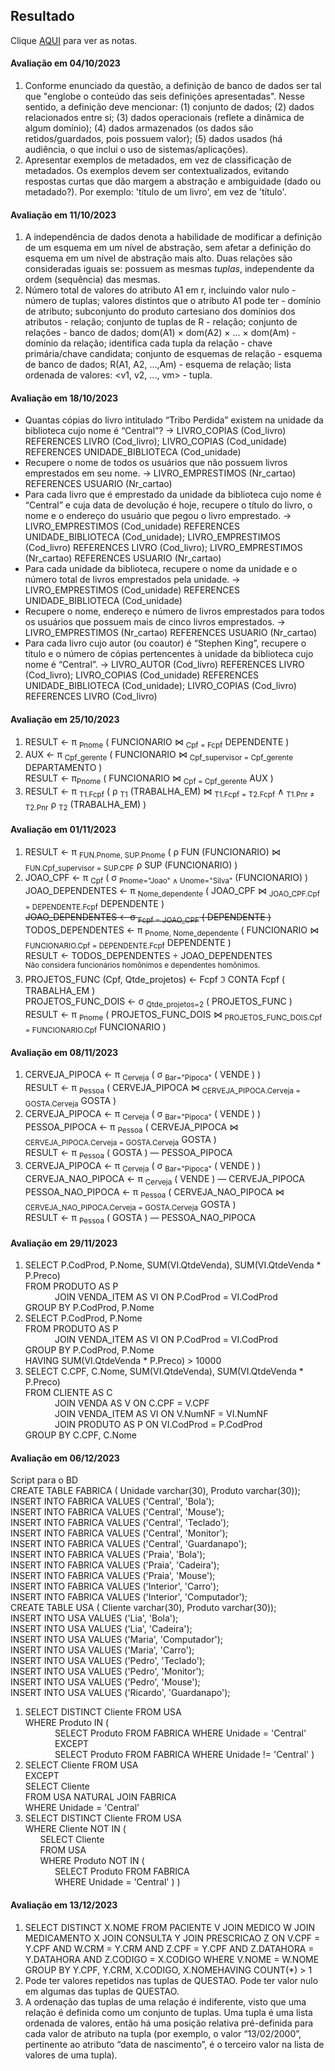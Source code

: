 ## Resultado

Clique [AQUI](../media/bd-2023-2-bcc-resumo.pdf) para ver as notas.

#### Avaliação em 04/10/2023
1. Conforme enunciado da questão, a definição de banco de dados ser tal que "englobe o conteúdo das seis definições apresentadas". Nesse sentido, a definição deve mencionar: (1) conjunto de dados; (2) dados relacionados entre si; (3) dados operacionais (reflete a dinâmica de algum domínio); (4) dados armazenados (os dados são retidos/guardados, pois possuem valor); (5) dados usados (há audiência, o que inclui o uso de sistemas/aplicações).
2. Apresentar exemplos de metadados, em vez de classificação de metadados. Os exemplos devem ser contextualizados, evitando respostas curtas que dão margem a abstração e ambiguidade (dado ou metadado?). Por exemplo: 'título de um livro', em vez de 'título'.

#### Avaliação em 11/10/2023
1. A independência de dados denota a habilidade de modificar a definição de um esquema em um nível de abstração, sem afetar a definição do esquema em um nível de abstração mais alto. Duas relações são consideradas iguais se: possuem as mesmas _tuplas_, independente da ordem (sequência) das mesmas.
2. Número total de valores do atributo A1 em r, incluindo valor nulo - número de tuplas; valores distintos que o atributo A1 pode ter - domínio de atributo; subconjunto do produto cartesiano dos domínios dos atributos - relação; conjunto de tuplas de R -	relação; conjunto de relações - banco de dados; dom(A1) × dom(A2) × ... × dom(Am)	- domínio da relação; identifica cada tupla da relação - chave primária/chave candidata; conjunto de esquemas de relação - esquema de banco de dados; R(A1, A2, ...,Am)	- esquema de relação; lista ordenada de valores: <v1, v2, ..., vm> - tupla.

#### Avaliação em 18/10/2023

- Quantas cópias do livro intitulado “Tribo Perdida” existem na unidade da biblioteca cujo nome é “Central”? -> LIVRO_COPIAS (Cod_livro) REFERENCES LIVRO (Cod_livro); LIVRO_COPIAS (Cod_unidade) REFERENCES UNIDADE_BIBLIOTECA (Cod_unidade)
- Recupere o nome de todos os usuários que não possuem livros emprestados em seu nome. -> LIVRO_EMPRESTIMOS (Nr_cartao) REFERENCES USUARIO (Nr_cartao)
- Para cada livro que é emprestado da unidade da biblioteca cujo nome é “Central” e cuja data de devolução é hoje, recupere o título do livro, o nome e o endereço do usuário que pegou o livro emprestado. -> LIVRO_EMPRESTIMOS (Cod_unidade) REFERENCES UNIDADE_BIBLIOTECA (Cod_unidade); LIVRO_EMPRESTIMOS (Cod_livro) REFERENCES LIVRO (Cod_livro); LIVRO_EMPRESTIMOS (Nr_cartao) REFERENCES USUARIO (Nr_cartao)
- Para cada unidade da biblioteca, recupere o nome da unidade e o número total de livros emprestados pela unidade. -> LIVRO_EMPRESTIMOS (Cod_unidade) REFERENCES UNIDADE_BIBLIOTECA (Cod_unidade)
- Recupere o nome, endereço e número de livros emprestados para todos os usuários que possuem mais de cinco livros emprestados. -> 
LIVRO_EMPRESTIMOS (Nr_cartao) REFERENCES USUARIO (Nr_cartao)
- Para cada livro cujo autor (ou coautor) é “Stephen King”, recupere o título e o número de cópias pertencentes à unidade da biblioteca cujo nome é “Central”. -> LIVRO_AUTOR (Cod_livro) REFERENCES LIVRO (Cod_livro); LIVRO_COPIAS (Cod_unidade) REFERENCES UNIDADE_BIBLIOTECA (Cod_unidade); LIVRO_COPIAS (Cod_livro) REFERENCES LIVRO (Cod_livro)

#### Avaliação em 25/10/2023

1. RESULT ← π <sub>Pnome</sub> ( FUNCIONARIO ⋈ <sub>Cpf = Fcpf</sub> DEPENDENTE )
1. AUX ← π <sub>Cpf_gerente</sub> ( FUNCIONARIO ⋈ <sub>Cpf_supervisor = Cpf_gerente</sub> DEPARTAMENTO )<br>RESULT ← π<sub>Pnome</sub> ( FUNCIONARIO ⋈ <sub>Cpf = Cpf_gerente</sub> AUX )
1. RESULT ← π <sub>T1.Fcpf</sub> ( ρ <sub>T1</sub> (TRABALHA_EM) ⋈ <sub>T1.Fcpf = T2.Fcpf</sub> &#8743; <sub>T1.Pnr &#8800; T2.Pnr</sub> ρ <sub>T2</sub> (TRABALHA_EM) )

#### Avaliação em 01/11/2023

1. RESULT ← π <sub>FUN.Pnome, SUP.Pnome</sub> ( ρ FUN (FUNCIONARIO) ⋈ <sub>FUN.Cpf_supervisor = SUP.CPF</sub> ρ SUP (FUNCIONARIO) )
1. JOAO_CPF ← π <sub>Cpf</sub> ( σ <sub>Pnome="Joao" &#8743; Unome="Silva"</sub> (FUNCIONARIO) )<br>
JOAO_DEPENDENTES ← π <sub>Nome_dependente</sub> ( JOAO_CPF ⋈ <sub>JOAO_CPF.Cpf = DEPENDENTE.Fcpf</sub> DEPENDENTE )<br>
~~JOAO_DEPENDENTES ← σ <sub>Fcpf = JOAO_CPF</sub> ( DEPENDENTE )~~<br>
TODOS_DEPENDENTES ← π <sub>Pnome, Nome_dependente</sub> ( FUNCIONARIO ⋈ <sub>FUNCIONARIO.Cpf = DEPENDENTE.Fcpf</sub> DEPENDENTE )<br>
RESULT ← TODOS_DEPENDENTES &#247; JOAO_DEPENDENTES<br>
<sup>Não considera funcionários homônimos e dependentes homônimos.</sup>
1. PROJETOS_FUNC (Cpf, Qtde_projetos) ← Fcpf ℑ CONTA Fcpf ( TRABALHA_EM )<br>
PROJETOS_FUNC_DOIS ← σ <sub>Qtde_projetos=2</sub> ( PROJETOS_FUNC )<br>
RESULT ← π <sub>Pnome</sub> ( PROJETOS_FUNC_DOIS ⋈ <sub>PROJETOS_FUNC_DOIS.Cpf = FUNCIONARIO.Cpf</sub> FUNCIONARIO )

#### Avaliação em 08/11/2023

1. CERVEJA_PIPOCA ← π <sub>Cerveja</sub> ( σ <sub>Bar="Pipoca"</sub> ( VENDE ) )<br>
RESULT ← π <sub>Pessoa</sub> ( CERVEJA_PIPOCA ⋈ <sub>CERVEJA_PIPOCA.Cerveja = GOSTA.Cerveja</sub> GOSTA )
1. CERVEJA_PIPOCA ← π <sub>Cerveja</sub> ( σ <sub>Bar="Pipoca"</sub> ( VENDE ) )<br>
PESSOA_PIPOCA ← π <sub>Pessoa</sub> ( CERVEJA_PIPOCA ⋈ <sub>CERVEJA_PIPOCA.Cerveja = GOSTA.Cerveja</sub> GOSTA )<br>
RESULT ← π <sub>Pessoa</sub> ( GOSTA )  &#8213; PESSOA_PIPOCA
1. CERVEJA_PIPOCA ← π <sub>Cerveja</sub> ( σ <sub>Bar="Pipoca"</sub> ( VENDE ) )<br>
CERVEJA_NAO_PIPOCA ← π <sub>Cerveja</sub> ( VENDE ) &#8213; CERVEJA_PIPOCA<br>
PESSOA_NAO_PIPOCA ← π <sub>Pessoa</sub> ( CERVEJA_NAO_PIPOCA ⋈ <sub>CERVEJA_NAO_PIPOCA.Cerveja = GOSTA.Cerveja</sub> GOSTA )<br>
RESULT ← π <sub>Pessoa</sub> ( GOSTA )  &#8213; PESSOA_NAO_PIPOCA

#### Avaliação em 29/11/2023

1. SELECT P.CodProd, P.Nome, SUM(VI.QtdeVenda), SUM(VI.QtdeVenda * P.Preco)<br>
FROM PRODUTO AS P<br>
&nbsp;&nbsp;&nbsp;&nbsp;&nbsp;&nbsp;&nbsp;&nbsp;&nbsp;&nbsp;&nbsp;&nbsp;JOIN VENDA_ITEM AS VI ON P.CodProd = VI.CodProd<br>
GROUP BY P.CodProd, P.Nome
1. SELECT P.CodProd, P.Nome<br>
FROM PRODUTO AS P<br>
&nbsp;&nbsp;&nbsp;&nbsp;&nbsp;&nbsp;&nbsp;&nbsp;&nbsp;&nbsp;&nbsp;&nbsp;JOIN VENDA_ITEM AS VI ON P.CodProd = VI.CodProd<br>
GROUP BY P.CodProd, P.Nome<br>
HAVING SUM(VI.QtdeVenda * P.Preco) > 10000
1. SELECT C.CPF, C.Nome, SUM(VI.QtdeVenda), SUM(VI.QtdeVenda * P.Preco)<br>
FROM CLIENTE AS C<br>
&nbsp;&nbsp;&nbsp;&nbsp;&nbsp;&nbsp;&nbsp;&nbsp;&nbsp;&nbsp;&nbsp;&nbsp;JOIN VENDA AS V	ON C.CPF = V.CPF<br>
&nbsp;&nbsp;&nbsp;&nbsp;&nbsp;&nbsp;&nbsp;&nbsp;&nbsp;&nbsp;&nbsp;&nbsp;JOIN VENDA_ITEM AS VI ON V.NumNF = VI.NumNF<br>
&nbsp;&nbsp;&nbsp;&nbsp;&nbsp;&nbsp;&nbsp;&nbsp;&nbsp;&nbsp;&nbsp;&nbsp;JOIN PRODUTO AS P ON VI.CodProd = P.CodProd<br>
GROUP BY C.CPF, C.Nome

#### Avaliação em 06/12/2023

Script para o BD<br>
CREATE TABLE FABRICA ( Unidade varchar(30), Produto varchar(30));<br>
INSERT INTO FABRICA VALUES ('Central', 'Bola');<br>
INSERT INTO FABRICA VALUES ('Central', 'Mouse');<br>
INSERT INTO FABRICA VALUES ('Central', 'Teclado');<br>
INSERT INTO FABRICA VALUES ('Central', 'Monitor');<br>
INSERT INTO FABRICA VALUES ('Central', 'Guardanapo');<br>
INSERT INTO FABRICA VALUES ('Praia', 'Bola');<br>
INSERT INTO FABRICA VALUES ('Praia', 'Cadeira');<br>
INSERT INTO FABRICA VALUES ('Praia', 'Mouse');<br>
INSERT INTO FABRICA VALUES ('Interior', 'Carro');<br>
INSERT INTO FABRICA VALUES ('Interior', 'Computador');<br>
CREATE TABLE USA ( Cliente varchar(30), Produto varchar(30));<br>
INSERT INTO USA VALUES ('Lia', 'Bola');<br>
INSERT INTO USA VALUES ('Lia', 'Cadeira');<br>
INSERT INTO USA VALUES ('Maria', 'Computador');<br>
INSERT INTO USA VALUES ('Maria', 'Carro');<br>
INSERT INTO USA VALUES ('Pedro', 'Teclado');<br>
INSERT INTO USA VALUES ('Pedro', 'Monitor');<br>
INSERT INTO USA VALUES ('Pedro', 'Mouse');<br>
INSERT INTO USA VALUES ('Ricardo', 'Guardanapo');<br>

1. SELECT DISTINCT Cliente FROM USA<br>
WHERE Produto IN (<br>
&nbsp;&nbsp;&nbsp;&nbsp;&nbsp;&nbsp;&nbsp;&nbsp;&nbsp;&nbsp;&nbsp;&nbsp;SELECT Produto FROM FABRICA WHERE Unidade = 'Central'<br>
&nbsp;&nbsp;&nbsp;&nbsp;&nbsp;&nbsp;&nbsp;&nbsp;&nbsp;&nbsp;&nbsp;&nbsp;EXCEPT<br>
&nbsp;&nbsp;&nbsp;&nbsp;&nbsp;&nbsp;&nbsp;&nbsp;&nbsp;&nbsp;&nbsp;&nbsp;SELECT Produto FROM FABRICA WHERE Unidade != 'Central' )
1. SELECT Cliente FROM USA<br>
EXCEPT<br>
SELECT Cliente<br> 
FROM USA NATURAL JOIN FABRICA<br>
WHERE Unidade = 'Central'
1. SELECT DISTINCT Cliente FROM USA<br>
WHERE Cliente NOT IN (<br>
&nbsp;&nbsp;&nbsp;&nbsp;&nbsp;&nbsp;SELECT Cliente<br>
&nbsp;&nbsp;&nbsp;&nbsp;&nbsp;&nbsp;FROM USA<br>
&nbsp;&nbsp;&nbsp;&nbsp;&nbsp;&nbsp;WHERE Produto NOT IN (<br>
&nbsp;&nbsp;&nbsp;&nbsp;&nbsp;&nbsp;&nbsp;&nbsp;&nbsp;&nbsp;&nbsp;&nbsp;SELECT Produto FROM FABRICA<br>
&nbsp;&nbsp;&nbsp;&nbsp;&nbsp;&nbsp;&nbsp;&nbsp;&nbsp;&nbsp;&nbsp;&nbsp;WHERE Unidade = 'Central' ) )

#### Avaliação em 13/12/2023

1. SELECT DISTINCT X.NOME FROM PACIENTE V JOIN MEDICO W JOIN MEDICAMENTO X JOIN CONSULTA Y JOIN PRESCRICAO Z ON V.CPF = Y.CPF AND W.CRM = Y.CRM AND Z.CPF = Y.CPF AND Z.DATAHORA = Y.DATAHORA AND Z.CODIGO = X.CODIGO WHERE V.NOME = W.NOME GROUP BY Y.CPF, Y.CRM, X.CODIGO, X.NOMEHAVING COUNT(*) > 1
1. Pode ter valores repetidos nas tuplas de QUESTAO. Pode ter valor nulo em algumas das tuplas de QUESTAO. 
1. A ordenação das tuplas de uma relação é indiferente, visto que uma relação é definida como um conjunto de tuplas. Uma tupla é uma lista ordenada de valores, então há uma posição relativa pré-definida para cada valor de atributo na tupla (por exemplo, o valor “13/02/2000”, pertinente ao atributo “data de nascimento”, é o terceiro valor na lista de valores de uma tupla).



